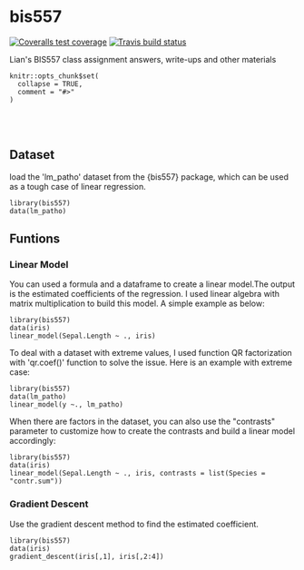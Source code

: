 # bis557
<!-- badges: start -->
[![Coveralls test coverage](https://coveralls.io/repos/github/brian-d1018/bis557/badge.svg)](https://coveralls.io/r/brian-d1018/bis557?branch=master)
[![Travis build status](https://travis-ci.com/liananan18/bis557.svg?branch=master)](https://travis-ci.com/liananan18/bis557)
<!-- badges: end -->

Lian's BIS557 class assignment answers, write-ups and other materials


```{r, include = FALSE}
knitr::opts_chunk$set(
  collapse = TRUE,
  comment = "#>"
)
```

<br><br>

## Dataset
load the 'lm_patho' dataset from the {bis557} package, which can be used as a tough case of linear regression. 
```{r setup}
library(bis557)
data(lm_patho)
```


## Funtions

### Linear Model
You can used a formula and a dataframe to create a linear model.The output is the estimated coefficients of the regression. I used linear algebra with matrix multiplication to build this model.
A simple example as below:
```{r}
library(bis557)
data(iris)
linear_model(Sepal.Length ~ ., iris)
```
To deal with a dataset with extreme values, I used function QR factorization with 'qr.coef()' function to solve the issue.
Here is an example with extreme case:
```{r}
library(bis557)
data(lm_patho)
linear_model(y ~., lm_patho)
```
When there are factors in the dataset, you can also use the "contrasts" parameter to customize how to create the contrasts and build a linear model accordingly:
```{r}
library(bis557)
data(iris)
linear_model(Sepal.Length ~ ., iris, contrasts = list(Species = "contr.sum"))
```

### Gradient Descent
Use the gradient descent method to find the estimated coefficient.
```{r}
library(bis557)
data(iris)
gradient_descent(iris[,1], iris[,2:4])
```
